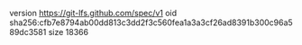 version https://git-lfs.github.com/spec/v1
oid sha256:cfb7e8794ab00dd813c3dd2f3c560fea1a3a3cf26ad8391b300c96a589dc3581
size 18366
